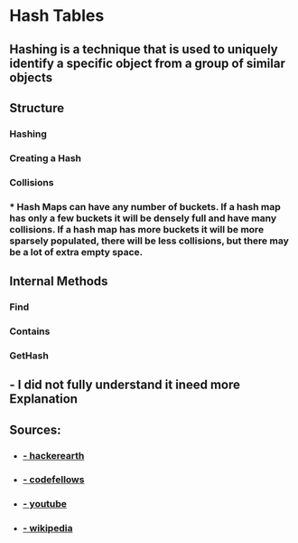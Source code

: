 # Hash Tables
## Hashing is a technique that is used to uniquely identify a specific object from a group of similar objects

## Structure
### Hashing
### Creating a Hash
### Collisions

### * Hash Maps can have any number of buckets. If a hash map has only a few buckets it will be densely full and have many collisions. If a hash map has more buckets it will be more sparsely populated, there will be less collisions, but there may be a lot of extra empty space.

## Internal Methods
### Find
### Contains
### GetHash

##  - I did not fully understand it ineed more Explanation

## Sources:



- ### [- hackerearth](https://www.hackerearth.com/practice/data-structures/hash-tables/basics-of-hash-tables/tutorial/)
- ### [- codefellows](https://codefellows.github.io/common_curriculum/data_structures_and_algorithms/Code_401/class-30/resources/Hashtables.html)
- ### [- youtube](https://www.youtube.com/watch?v=MfhjkfocRR0)
- ### [- wikipedia](https://en.wikipedia.org/wiki/Hash_table)